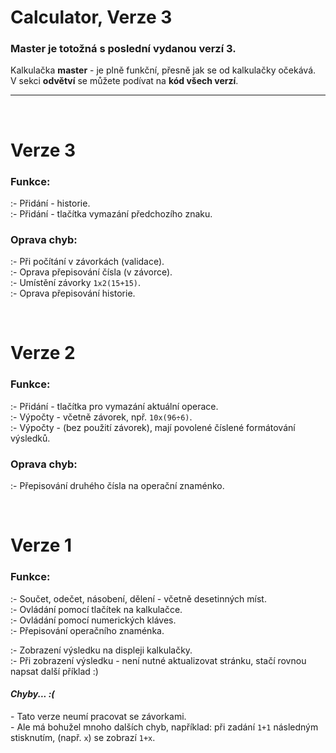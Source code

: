 # Calculator, Verze 3
### **Master** je totožná s poslední vydanou **verzí 3**. 

Kalkulačka **master** - je plně funkční, přesně jak se od kalkulačky očekává.  
V sekci **odvětví** se můžete podívat na **kód všech verzí**.  

---

<br>

# **Verze 3**
### **Funkce:**
\:- Přidání - historie.  
\:- Přidání - tlačítka vymazání předchozího znaku.   
### **Oprava chyb:**
\:- Při počítání v závorkách (validace).  
\:- Oprava přepisování čísla (v závorce).  
\:- Umístění závorky ``1x2(15+15)``.  
\:- Oprava přepisování historie.

<br>

# **Verze 2**
### **Funkce:**
\:- Přidání - tlačítka pro vymazání aktuální operace.  
\:- Výpočty - včetně závorek, npř. ``10x(96÷6)``.   
\:- Výpočty - (bez použití závorek), mají povolené číslené formátování výsledků.   
### **Oprava chyb:**
\:- Přepisování druhého čísla na operační znaménko.

<br>

# **Verze 1**
### **Funkce:**
\:- Součet, odečet, násobení, dělení - včetně desetinných míst.  
\:- Ovládání pomocí tlačítek na kalkulačce.  
\:- Ovládání pomocí numerických kláves.  
\:- Přepisování operačního znaménka. 

\:- Zobrazení výsledku na displeji kalkulačky.  
\:- Při zobrazení výsledku - není nutné aktualizovat stránku, stačí rovnou napsat další příklad :)    

#### _Chyby... :(_
\- Tato verze neumí pracovat se závorkami.  
\- Ale má bohužel mnoho dalších chyb, například: při zadání ``1+1`` následným stisknutím, (např. ``x``) se zobrazí ``1+x``.    